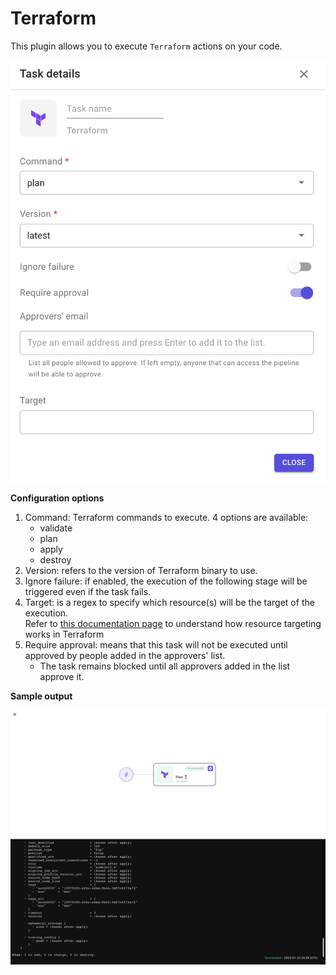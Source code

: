 # Terraform

This plugin allows you to execute `Terraform` actions on your code.

![Terraform plugin](../../.gitbook/assets/terraform-plugin.png)

**Configuration options**

1. Command: Terraform commands to execute. 4 options are available:
   * validate
   * plan
   * apply
   * destroy
2. Version: refers to the version of Terraform binary to use.
3. Ignore failure: if enabled, the execution of the following stage will be triggered even if the task fails.
4. Target: is a regex to specify which resource(s) will be the target of the execution.\
   Refer to [this documentation page](https://developer.hashicorp.com/terraform/cli/commands/plan#resource-targeting) to understand how resource targeting works in Terraform
5. Require approval: means that this task will not be executed until approved by people added in the approvers' list.
   * The task remains blocked until all approvers added in the list approve it.

**Sample output**

![Terraform output](../../.gitbook/assets/terraform-output.png)
